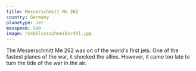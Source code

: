 ```yaml
---
title: Messerschmitt Me 262
country: Germany
planetype: Jet
maxspeed: 540
image: /zxbklsysaphmni0or4hl.jpg
---
```

T﻿he Messerschmitt Me 262 was on of the world's first jets. One of the fastest planes of the war, it shocked the allies. However, it came too late to turn the tide of the war in the air.